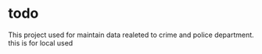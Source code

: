 # todo
This project used for maintain data realeted to crime and police department.
this is for local used
